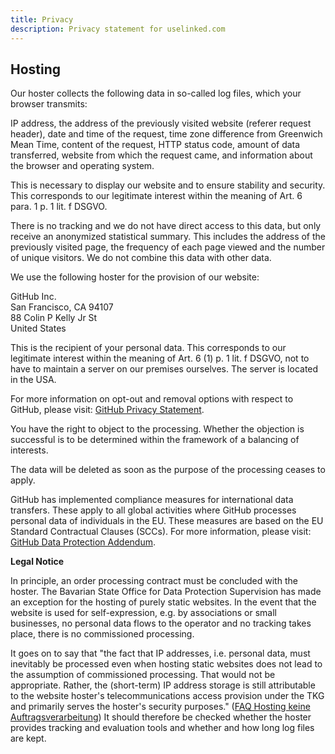 ```yaml
---
title: Privacy
description: Privacy statement for uselinked.com
---
```


## Hosting

Our hoster collects the following data in so-called log files, which your browser transmits:

IP address, the address of the previously visited website (referer request header), date and time of the request, time zone difference from Greenwich Mean Time, content of the request, HTTP status code, amount of data transferred, website from which the request came, and information about the browser and operating system.

This is necessary to display our website and to ensure stability and security. This corresponds to our legitimate interest within the meaning of Art. 6 para. 1 p. 1 lit. f DSGVO.

There is no tracking and we do not have direct access to this data, but only receive an anonymized statistical summary. This includes the address of the previously visited page, the frequency of each page viewed and the number of unique visitors. We do not combine this data with other data.

We use the following hoster for the provision of our website:

GitHub Inc.\
San Francisco, CA 94107\
88 Colin P Kelly Jr St\
United States

This is the recipient of your personal data. This corresponds to our legitimate interest within the meaning of Art. 6 (1) p. 1 lit. f DSGVO, not to have to maintain a server on our premises ourselves. The server is located in the USA.

For more information on opt-out and removal options with respect to GitHub, please visit: [GitHub Privacy Statement](https://docs.github.com/en/free-pro-team@latest/github/site-policy/github-privacy-statement#github-pages).

You have the right to object to the processing. Whether the objection is successful is to be determined within the framework of a balancing of interests.

The data will be deleted as soon as the purpose of the processing ceases to apply.

GitHub has implemented compliance measures for international data transfers. These apply to all global activities where GitHub processes personal data of individuals in the EU. These measures are based on the EU Standard Contractual Clauses (SCCs). For more information, please visit: [GitHub Data Protection Addendum](https://docs.github.com/en/free-pro-team@latest/github/site-policy/github-data-protection-addendum#attachment-1–the-standard-contractual-clauses-processors).

**Legal Notice**

In principle, an order processing contract must be concluded with the hoster. The Bavarian State Office for Data Protection Supervision has made an exception for the hosting of purely static websites. In the event that the website is used for self-expression, e.g. by associations or small businesses, no personal data flows to the operator and no tracking takes place, there is no commissioned processing.

It goes on to say that "the fact that IP addresses, i.e. personal data, must inevitably be processed even when hosting static websites does not lead to the assumption of commissioned processing. That would not be appropriate. Rather, the (short-term) IP address storage is still attributable to the website hoster's telecommunications access provision under the TKG and primarily serves the hoster's security purposes." ([FAQ Hosting keine Auftragsverarbeitung](https://www.lda.bayern.de/media/veroeffentlichungen/FAQ_Hosting_keine_Auftragsverarbeitung.pdf)) It should therefore be checked whether the hoster provides tracking and evaluation tools and whether and how long log files are kept.
